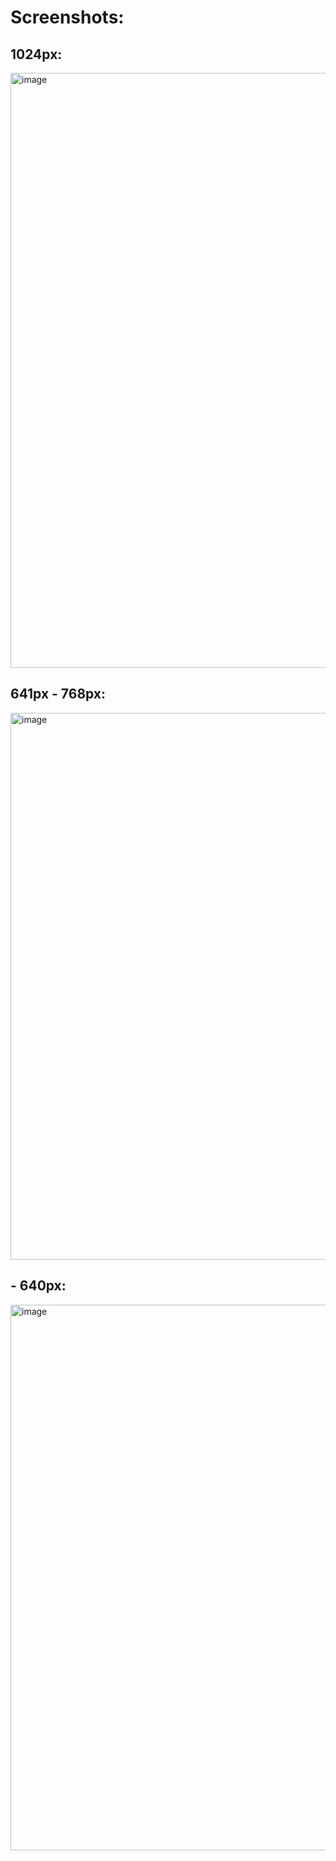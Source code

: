 # Screenshots:

## 1024px:
<img width="1910" height="952" alt="image" src="https://github.com/user-attachments/assets/c7652287-2a84-4b6b-a88e-e9e688c6dcc5" />

## 641px - 768px: 
<img width="700" height="875" alt="image" src="https://github.com/user-attachments/assets/87bc3d24-3ed9-4d5e-a046-1f33b12d617e" />

## - 640px:
<img width="636" height="873" alt="image" src="https://github.com/user-attachments/assets/8dcc4bf4-9e3e-46e8-8e93-c08c95362734" />
